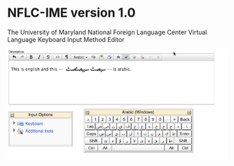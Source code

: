 # NFLC-IME version 1.0
The University of Maryland National Foreign Language Center
Virtual Language Keyboard Input Method Editor

![Mou icon](resources/docs/arabicscreenshot.png)
